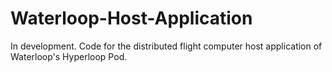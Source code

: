 # Waterloop-Host-Application
In development. Code for the distributed flight computer host application of Waterloop's Hyperloop Pod.
